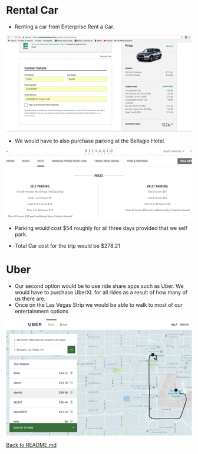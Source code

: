 # Rental Car

* Renting a car from Enterprise Rent a Car.

![Rental Car](https://github.com/jjung759/cs4320-Trip-Project/blob/master/images/RentalCar.png "Rental")

* We would have to also purchase parking at the Bellagio Hotel.

![Parking](https://github.com/jjung759/cs4320-Trip-Project/blob/master/images/Parking.png "Parking")

* Parking would cost $54 roughly for all three days provided that we self park.

* Total Car cost for the trip would be $278.21

# Uber

* Our second option would be to use ride share apps such as Uber. We would have to purchase UberXL for all rides as a result of how many of us there are.
* Once on the Las Vegas Strip we would be able to walk to most of our entertainment options

![Uber](https://github.com/jjung759/cs4320-Trip-Project/blob/master/images/Uber.png)

[Back to README.md](https://github.com/jjung759/cs4320-Trip-Project/blob/master/README.md)
